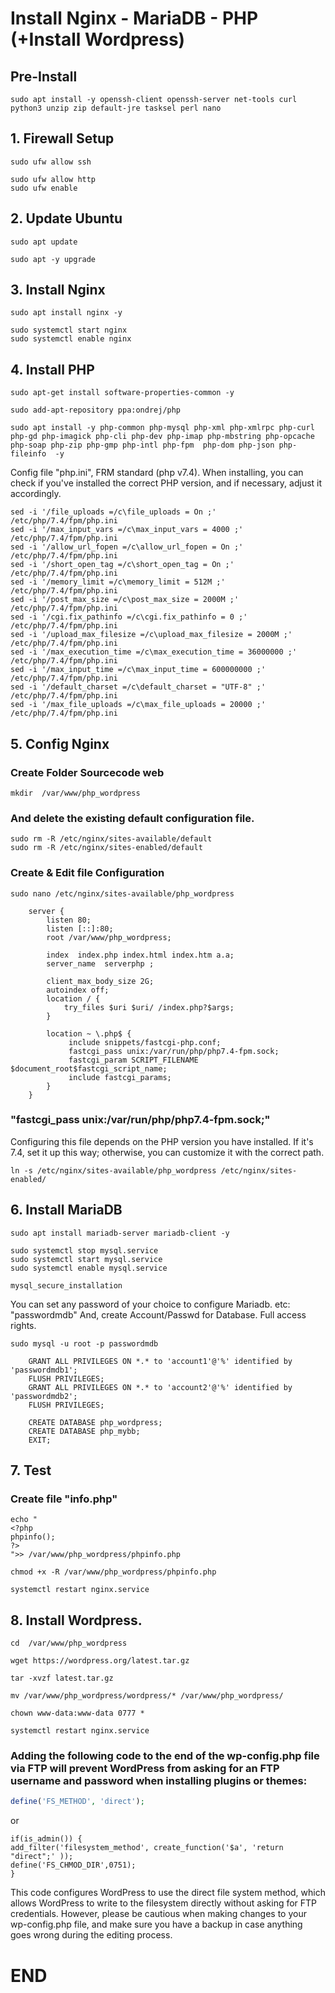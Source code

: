 # Install Nginx - MariaDB - PHP (+Install Wordpress)
## Pre-Install 
```
sudo apt install -y openssh-client openssh-server net-tools curl python3 unzip zip default-jre tasksel perl nano

```

## 1. Firewall Setup
```
sudo ufw allow ssh

```
```
sudo ufw allow http
sudo ufw enable

```
## 2. Update Ubuntu
```
sudo apt update

```
```
sudo apt -y upgrade

```
## 3. Install Nginx
```
sudo apt install nginx -y

```
```
sudo systemctl start nginx
sudo systemctl enable nginx

```

## 4. Install PHP
```
sudo apt-get install software-properties-common -y

```
```
sudo add-apt-repository ppa:ondrej/php

```
```
sudo apt install -y php-common php-mysql php-xml php-xmlrpc php-curl php-gd php-imagick php-cli php-dev php-imap php-mbstring php-opcache php-soap php-zip php-gmp php-intl php-fpm  php-dom php-json php-fileinfo  -y

```

Config file "php.ini", FRM standard (php v7.4).
When installing, you can check if you've installed the correct PHP version, and if necessary, adjust it accordingly.
```
sed -i '/file_uploads =/c\file_uploads = On ;' /etc/php/7.4/fpm/php.ini
sed -i '/max_input_vars =/c\max_input_vars = 4000 ;' /etc/php/7.4/fpm/php.ini
sed -i '/allow_url_fopen =/c\allow_url_fopen = On ;' /etc/php/7.4/fpm/php.ini
sed -i '/short_open_tag =/c\short_open_tag = On ;' /etc/php/7.4/fpm/php.ini
sed -i '/memory_limit =/c\memory_limit = 512M ;' /etc/php/7.4/fpm/php.ini
sed -i '/post_max_size =/c\post_max_size = 2000M ;' /etc/php/7.4/fpm/php.ini
sed -i '/cgi.fix_pathinfo =/c\cgi.fix_pathinfo = 0 ;' /etc/php/7.4/fpm/php.ini
sed -i '/upload_max_filesize =/c\upload_max_filesize = 2000M ;' /etc/php/7.4/fpm/php.ini
sed -i '/max_execution_time =/c\max_execution_time = 36000000 ;' /etc/php/7.4/fpm/php.ini
sed -i '/max_input_time =/c\max_input_time = 600000000 ;' /etc/php/7.4/fpm/php.ini
sed -i '/default_charset =/c\default_charset = "UTF-8" ;' /etc/php/7.4/fpm/php.ini
sed -i '/max_file_uploads =/c\max_file_uploads = 20000 ;' /etc/php/7.4/fpm/php.ini

```

## 5. Config Nginx
### Create Folder Sourcecode web
```
mkdir  /var/www/php_wordpress

```
### And delete the existing default configuration file.
```
sudo rm -R /etc/nginx/sites-available/default
sudo rm -R /etc/nginx/sites-enabled/default

```
### Create & Edit file Configuration 
```
sudo nano /etc/nginx/sites-available/php_wordpress

```
```
	server {
		listen 80;
		listen [::]:80;
		root /var/www/php_wordpress;

		index  index.php index.html index.htm a.a;
		server_name  serverphp ;

		client_max_body_size 2G;
		autoindex off;
		location / {
			try_files $uri $uri/ /index.php?$args;
		}

		location ~ \.php$ {
			 include snippets/fastcgi-php.conf;
			 fastcgi_pass unix:/var/run/php/php7.4-fpm.sock;
			 fastcgi_param SCRIPT_FILENAME $document_root$fastcgi_script_name;
			 include fastcgi_params;
		}
	}
```
### "fastcgi_pass unix:/var/run/php/php7.4-fpm.sock;" 

Configuring this file depends on the PHP version you have installed. If it's 7.4, set it up this way; otherwise, you can customize it with the correct path.
```
ln -s /etc/nginx/sites-available/php_wordpress /etc/nginx/sites-enabled/

```

## 6. Install MariaDB
```
sudo apt install mariadb-server mariadb-client -y

```
```
sudo systemctl stop mysql.service
sudo systemctl start mysql.service
sudo systemctl enable mysql.service

```
```
mysql_secure_installation

```
You can set any password of your choice to configure Mariadb. etc: "passwordmdb" 
And, create Account/Passwd for Database. Full access rights.
```
sudo mysql -u root -p passwordmdb

```
```
	GRANT ALL PRIVILEGES ON *.* to 'account1'@'%' identified by 'passwordmdb1';
	FLUSH PRIVILEGES;
	GRANT ALL PRIVILEGES ON *.* to 'account2'@'%' identified by 'passwordmdb2';
	FLUSH PRIVILEGES;

	CREATE DATABASE php_wordpress;
	CREATE DATABASE php_mybb;
	EXIT;

```

## 7. Test
### Create file "info.php"
```
echo "
<?php
phpinfo();
?>
">> /var/www/php_wordpress/phpinfo.php

```
```
chmod +x -R /var/www/php_wordpress/phpinfo.php

```
```
systemctl restart nginx.service

```


## 8. Install Wordpress.

```
cd  /var/www/php_wordpress

```
```
wget https://wordpress.org/latest.tar.gz

```
```
tar -xvzf latest.tar.gz

```
```
mv /var/www/php_wordpress/wordpress/* /var/www/php_wordpress/

```
```
chown www-data:www-data 0777 *

```
```
systemctl restart nginx.service

```

### Adding the following code to the end of the wp-config.php file via FTP will prevent WordPress from asking for an FTP username and password when installing plugins or themes:

```php
define('FS_METHOD', 'direct');
```
or
```
if(is_admin()) {
add_filter('filesystem_method', create_function('$a', 'return "direct";' ));
define('FS_CHMOD_DIR',0751);
}

```

This code configures WordPress to use the direct file system method, which allows WordPress to write to the filesystem directly without asking for FTP credentials. However, please be cautious when making changes to your wp-config.php file, and make sure you have a backup in case anything goes wrong during the editing process.


# END




